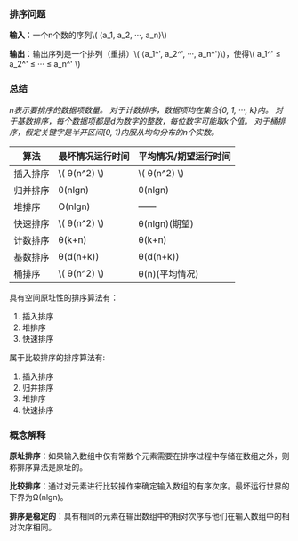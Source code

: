 ### 排序问题

**输入**：一个n个数的序列\\( ⟨a_1, a_2, ···, a_n⟩\\)

**输出**：输出序列是一个排列（重排）\\( ⟨a_1^', a_2^', ···, a_n^'⟩\\)，使得\\( a_1^' ≤ a_2^' ≤ ··· ≤ a_n^' \\)

### 总结

*n表示要排序的数据项数量。*
*对于计数排序，数据项均在集合{0, 1, ···, k}内。*
*对于基数排序，每个数据项都是d为数字的整数，每位数字可能取k个值。*
*对于桶排序，假定关键字是半开区间[0, 1)内服从均匀分布的n个实数。*

| 算法     | 最坏情况运行时间 | 平均情况/期望运行时间 |
|----------|------------------|-----------------------|
| 插入排序 | \\( θ(n^2) \\)   | \\( θ(n^2) \\)        |
| 归并排序 | θ(nlgn)          | θ(nlgn)               |
| 堆排序   | O(nlgn)          | ——                    |
| 快速排序 | \\( θ(n^2) \\)   | θ(nlgn)(期望)         |
| 计数排序 | θ(k+n)           | θ(k+n)                |
| 基数排序 | θ(d(n+k))        | θ(d(n+k))             |
| 桶排序   | \\( θ(n^2) \\)   | θ(n)(平均情况)        |

具有空间原址性的排序算法有：

1. 插入排序
2. 堆排序
3. 快速排序

属于比较排序的排序算法有:

1. 插入排序
2. 归并排序
3. 堆排序
4. 快速排序

### 概念解释

**原址排序**：如果输入数组中仅有常数个元素需要在排序过程中存储在数组之外，则称排序算法是原址的。

**比较排序**：通过对元素进行比较操作来确定输入数组的有序次序。最坏运行世界的下界为Ω(nlgn)。

**排序是稳定的**：具有相同的元素在输出数组中的相对次序与他们在输入数组中的相对次序相同。
